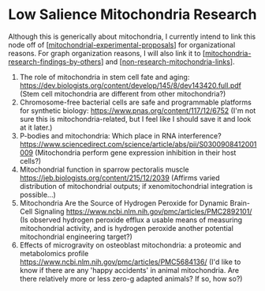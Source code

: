 # Low Salience Mitochondria Research

Although this is generically about mitochondria, I currently intend to link this node off of [[mitochondrial-experimental-proposals]] for organizational reasons.  For graph organization reasons, I will also link it to [[mitochondria-research-findings-by-others]] and [[non-research-mitochondria-links]].

1. The role of mitochondria in stem cell fate and aging: https://dev.biologists.org/content/develop/145/8/dev143420.full.pdf
   (Stem cell mitochondria are different from other mitochondria?)
2. Chromosome-free bacterial cells are safe and programmable platforms for synthetic biology: https://www.pnas.org/content/117/12/6752
   (I'm not sure this is mitochondria-related, but I feel like I should save it and look at it later.)
3. P-bodies and mitochondria: Which place in RNA interference? https://www.sciencedirect.com/science/article/abs/pii/S0300908412001009
   (Mitochondria perform gene expression inhibition in their host cells?)
4. Mitochondrial function in sparrow pectoralis muscle https://jeb.biologists.org/content/215/12/2039
   (Affirms varied distribution of mitochondrial outputs; if xenomitochondrial integration is possible...)
5. Mitochondria Are the Source of Hydrogen Peroxide for Dynamic Brain-Cell Signaling https://www.ncbi.nlm.nih.gov/pmc/articles/PMC2892101/
   (Is observed hydrogen peroxide efflux a usable means of measuring mitochondrial activity, and is hydrogen peroxide another potential mitochondrial engineering target?)
6. Effects of microgravity on osteoblast mitochondria: a proteomic and metabolomics profile https://www.ncbi.nlm.nih.gov/pmc/articles/PMC5684136/
   (I'd like to know if there are any 'happy accidents' in animal mitochondria.  Are there relatively more or less zero-g adapted animals?  If so, how so?)

[//begin]: # "Autogenerated link references for markdown compatibility"
[mitochondrial-experimental-proposals]: mitochondrial-experimental-proposals "Mitochondrial Experimental Proposals"
[mitochondria-research-findings-by-others]: mitochondria-research-findings-by-others "Mitochondria Research Findings by Others"
[non-research-mitochondria-links]: non-research-mitochondria-links "Non Research Mitochondria Links"
[//end]: # "Autogenerated link references"